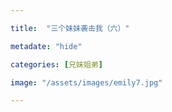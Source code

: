 ```yaml
---

title:  "三个妹妹袭击我（六）"

metadate: "hide"

categories: [兄妹姐弟]

image: "/assets/images/emily7.jpg"

---
```


